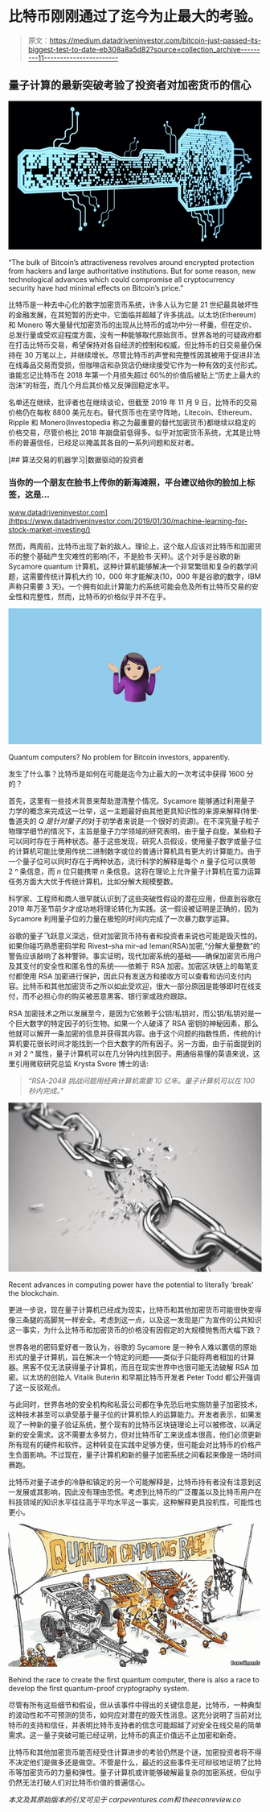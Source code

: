 # 比特币刚刚通过了迄今为止最大的考验。

> 原文：<https://medium.datadriveninvestor.com/bitcoin-just-passed-its-biggest-test-to-date-eb308a8a5d82?source=collection_archive---------11----------------------->

## 量子计算的最新突破考验了投资者对加密货币的信心

![](img/ba7facdb25bf4f9d639037aa4d6827f8.png)

“The bulk of Bitcoin’s attractiveness revolves around encrypted protection from hackers and large authoritative institutions. But for some reason, new technological advances which could compromise all cryptocurrency security have had minimal effects on Bitcoin’s price.”

比特币是一种去中心化的数字加密货币系统，许多人认为它是 21 世纪最具破坏性的金融发展，在其短暂的历史中，它面临并超越了许多挑战。以太坊(Ethereum)和 Monero 等大量替代加密货币的出现从比特币的成功中分一杯羹，但在定价、总发行量或受欢迎程度方面，没有一种能够取代原始货币。世界各地的可疑政府都在打击比特币交易，希望保持对各自经济的控制和权威，但比特币的日交易量仍保持在 30 万笔以上，并继续增长。尽管比特币的声誉和完整性因其被用于促进非法在线毒品交易而受损，但咖啡店和杂货店仍继续接受它作为一种有效的支付形式。谁能忘记比特币在 2018 年第一个月损失超过 60%的价值后被贴上“历史上最大的泡沫”的标签，而几个月后其价格又反弹回稳定水平。

名单还在继续，批评者也在继续谈论，但截至 2019 年 11 月 9 日，比特币的交易价格仍在每枚 8800 美元左右。替代货币也在坚守阵地，Litecoin、Ethereum、Ripple 和 Monero(Investopedia 称之为最重要的替代加密货币)都继续以稳定的价格交易，尽管价格比 2018 年崩盘前低得多。似乎对加密货币系统，尤其是比特币的普遍信任，已经足以掩盖其各自的一系列问题和反对者。

[](https://www.datadriveninvestor.com/2019/01/30/machine-learning-for-stock-market-investing/) [## 算法交易的机器学习|数据驱动的投资者

### 当你的一个朋友在脸书上传你的新海滩照，平台建议给你的脸加上标签，这是…

www.datadriveninvestor.com](https://www.datadriveninvestor.com/2019/01/30/machine-learning-for-stock-market-investing/) 

然而，两周前，比特币出现了新的敌人。理论上，这个敌人应该对比特币和加密货币的整个基础产生灾难性的影响(不，不是脸书·天秤)。这个对手是谷歌的新 Sycamore quantum 计算机，这种计算机能够解决一个非常繁琐和复杂的数学问题，这需要传统计算机大约 10，000 年才能解决(10，000 年是谷歌的数字，IBM 声称只需要 3 天)。一个拥有如此计算能力的系统可能会危及所有比特币交易的安全性和完整性，然而，比特币的价格似乎并不在乎。

![](img/38c798daf494838793a02e6d59fd390d.png)

Quantum computers? No problem for Bitcoin investors, apparently.

发生了什么事？比特币是如何在可能是迄今为止最大的一次考试中获得 1600 分的？

首先，这里有一些技术背景来帮助澄清整个情况。Sycamore 能够通过利用量子力学的概念来完成这一壮举，这一主题最好由其他更具知识性的来源来解释(特里·鲁道夫的 *Q 是针对量子的*对于初学者来说是一个很好的资源)。在不深究量子粒子物理学细节的情况下，主旨是量子力学领域的研究表明，由于量子自旋，某些粒子可以同时存在于两种状态。基于这些发现，研究人员假设，使用量子数字或量子位的计算机可能比使用传统二进制数字或位的普通计算机具有更大的计算能力。由于一个量子位可以同时存在于两种状态，流行科学的解释是每个 *n* 量子位可以携带 2 *ⁿ* 条信息，而 *n* 位只能携带 *n* 条信息。这将在理论上允许量子计算机在蛮力运算任务方面大大优于传统计算机，比如分解大规模整数。

科学家、工程师和商人很早就认识到了这些突破性假设的潜在应用，但直到谷歌在 2019 年万圣节前夕才成功地将理论转化为实践。这一假设被证明是正确的，因为 Sycamore 利用量子位的力量在极短的时间内完成了一次暴力数学运算。

谷歌的量子飞跃意义深远，但对加密货币持有者和投资者来说也可能是毁灭性的。如果你碰巧熟悉密码学和 Rivest–sha mir–ad leman(RSA)加密,“分解大量整数”的警告应该敲响了各种警钟。事实证明，现代加密系统的基础——确保加密货币用户及其支付的安全性和匿名性的系统——依赖于 RSA 加密。加密区块链上的每笔支付都使用 RSA 加密进行保护，因此只有发送方和接收方可以查看和访问支付内容。比特币和其他加密货币之所以如此受欢迎，很大一部分原因是能够即时在线支付，而不必担心你的购买被恶意黑客、银行家或政府跟踪。

RSA 加密技术之所以发展至今，是因为它依赖于公钥/私钥对，而公钥/私钥对是一个巨大数字的特定因子的衍生物。如果一个人破译了 RSA 密钥的神秘因素，那么他就可以解开一条加密的信息并获得其内容。由于这个问题的指数性质，传统的计算机要花很长时间才能找到一个巨大数字的所有因子。另一方面，由于前面提到的 *n* 对 2 *ⁿ* 属性，量子计算机可以在几分钟内找到因子。用通俗易懂的英语来说，这里引用微软研究总监 Krysta Svore 博士的话:

> *“RSA-2048 挑战问题用经典计算机需要 10 亿年。量子计算机可以在 100 秒内完成。”*

![](img/859181630878db10e43ca6fa77c9d142.png)

Recent advances in computing power have the potential to literally ‘break’ the blockchain.

更进一步说，现在量子计算机已经成为现实，比特币和其他加密货币可能很快变得像三条腿的高脚凳一样安全。考虑到这一点，以及这一发现是广为宣传的公共知识这一事实，为什么比特币和加密货币的价格没有因假定的大规模抛售而大幅下跌？

世界各地的密码爱好者一致认为，谷歌的 Sycamore 是一种令人难以置信的原始形式的量子计算机，旨在解决一个特定的问题——类似于只能将两者相加的计算器。黑客不仅无法获得量子计算机，而且在现实世界中也很可能无法破解 RSA 加密。以太坊的创始人 Vitalik Buterin 和早期比特币开发者 Peter Todd 都公开强调了这一反驳观点。

与此同时，世界各地的安全机构和私营公司都在争先恐后地实施防量子加密技术，这种技术甚至可以承受基于量子位的计算机惊人的运算能力。开发者表示，如果发现了一种新的量子验证系统，整个现有的比特币区块链理论上可以被修改，以满足新的安全需求。这不需要太多努力，但对比特币矿工来说成本很高，他们必须更新所有现有的硬件和软件。这种转变在实践中足够方便，但可能会对比特币的价格产生负面影响。不过现在，量子计算机和新的量子加密系统之间看起来像是一场时间赛跑。

比特币对量子进步的冷静和镇定的另一个可能解释是，比特币持有者没有注意到这一发展或其影响，因此没有理由恐慌。考虑到比特币的广泛覆盖以及比特币用户在科技领域的知识水平往往高于平均水平这一事实，这种解释更具投机性，可能性也更小。

![](img/49a5e4a55cfbcab7afbe3899e9032613.png)

Behind the race to create the first quantum computer, there is also a race to develop the first quantum-proof cryptography system.

尽管有所有这些细节和假设，但从该事件中得出的关键信息是，比特币，一种典型的波动性和不可预测的货币，如何应对潜在的毁灭性消息。这充分说明了当前对比特币的支持和信任，并表明比特币支持者的信念可能超越了对安全在线交易的简单需求。这一量子突破可能已经证明，比特币的真正价值远不止加密和新奇。

比特币和其他加密货币能否经受住计算进步的考验仍然是个谜，加密投资者将不得不决定他们是做多还是做空。不管是什么，最近的这些事件无可辩驳地证明了比特币等加密货币的力量和弹性。量子计算机或许能够破解最复杂的加密系统，但似乎仍然无法打破人们对比特币价值的普遍信心。

*本文及其原始版本的引文可见于 carpeventures.com*[](https://carpeventures.com/)**和 theeconreview.co*[](https://theeconreview.com/)*